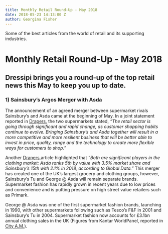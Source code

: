 ```yaml
---
title: Monthly Retail Round-Up - May 2018
date: 2018-05-23 14:13:00 Z
author: Georgina Fisher
---
```


Some of the best articles from the world of retail and its supporting industries.

# Monthly Retail Round-Up - May 2018

## Dressipi brings you a round-up of the top retail news this May to keep you up to date.

### 1) Sainsbury’s Argos Merger with Asda

The announcement of an agreed merger between supermarket rivals Sainsbury’s and Asda came at the beginning of May. In a joint statement reported in [Drapers](https://www.drapersonline.com/7030149.article?utm_source=newsletter&utm_medium=email&utm_campaign=DR_EditorialNewsletters.Reg:%20Send%20-%20Daily%20News&mkt_tok=eyJpIjoiTXpReFpHVTJaakl4TURVMyIsInQiOiJ2V2hkTWNsd3lNdnNaekN4dWs2K1NKa0xIVGdXeHFsZTJ3TEhUdUNmNXpxNUFoYnZJdWpHK0ZReFJoSHZ6bDN5U1wvSmJnQ1pwTlNmQ0Q2MWkxRTJCTzZjMlYxQ2oxSEM1a1FHMURNbWFJZzV5RTN2cEc0Y1VDeXJnZlZwTHJrT3cifQ%3D%3D), the two supermarkets stated, *“The retail sector is going through significant and rapid change, as customer shopping habits continue to evolve. Bringing Sainsbury’s and Asda together will result in a more competitive and more resilient business that will be better able to invest in price, quality, range and the technology to create more flexible ways for customers to shop.”*

Another [Drapers ](https://www.drapersonline.com/7030171.article?utm_source=newsletter&utm_medium=email&utm_campaign=DR_EditorialNewsletters.Reg:%20Send%20-%20Daily%20News&mkt_tok=eyJpIjoiWldWa1pXRTVaalk1TnpSayIsInQiOiJHbDJBYnBlK1F4SkVyOXNZaXpTbmhudzdRVmNcL2hqd09NTk5uMTh4TVFudzFvQllaVGxDY21ySEdHM0ZTdkZiUVU2aVA2bHMwQmFOcUhxTHlqQVo0cUVKOHBuTmR3RmdMVXB2UjNaRDdLT2pEZWZ5VHFjZGFKdW1weUVubUtiRDEifQ%3D%3D)article highlighted that *“Both are significant players in the clothing market: Asda ranks 5th by value with 3.5% market share and Sainsbury’s 15th with 2.1% in 2018, according to Global Data.”* This merger has created one of the UK’s largest grocery and clothing groups, however, Sainsbury’s Tu and George @ Asda will remain separate brands. Supermarket fashion has rapidly grown in recent years due to low prices and convenience and is putting pressure on high street value retailers such as Primark. 

George @ Asda was one of the first supermarket fashion brands, launching in 1990, with other supermarkets following such as Tesco’s F&F in 2001 and Sainsbury’s Tu in 2004. Supermarket fashion now accounts for £3.1bn annual clothing sales in the UK (Figures from Kantar WorldPanel, reported in [City A.M.](http://www.cityam.com/274427/suits-you-supermarket-fashion-turning-heads-uk-)).

